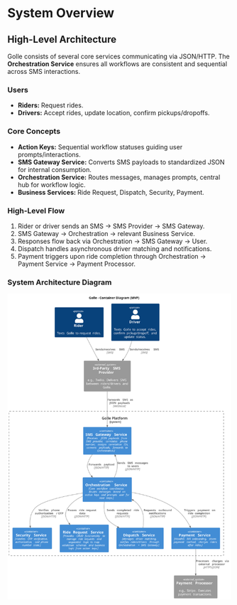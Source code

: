 # System Overview

## High-Level Architecture

Golle consists of several core services communicating via JSON/HTTP. The **Orchestration Service** ensures all workflows are consistent and sequential across SMS interactions.

### Users

* **Riders:** Request rides.
* **Drivers:** Accept rides, update location, confirm pickups/dropoffs.

### Core Concepts

* **Action Keys:** Sequential workflow statuses guiding user prompts/interactions.
* **SMS Gateway Service:** Converts SMS payloads to standardized JSON for internal consumption.
* **Orchestration Service:** Routes messages, manages prompts, central hub for workflow logic.
* **Business Services:** Ride Request, Dispatch, Security, Payment.

### High-Level Flow

1. Rider or driver sends an SMS → SMS Provider → SMS Gateway.
2. SMS Gateway → Orchestration → relevant Business Service.
3. Responses flow back via Orchestration → SMS Gateway → User.
4. Dispatch handles asynchronous driver matching and notifications.
5. Payment triggers upon ride completion through Orchestration → Payment Service → Payment Processor.

### System Architecture Diagram
![Golle Architecture Diagram](./container-diagram.svg)